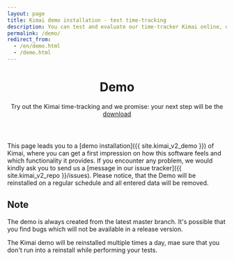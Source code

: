 ```yaml
---
layout: page
title: Kimai demo installation - test time-tracking
description: You can test and evaluate our time-tracker Kimai online, directly from our page.
permalink: /demo/
redirect_from:
  - /en/demo.html
  - /demo.html
---
```


<header class="major">
	<h1>Demo</h1>
    <p>
    Try out the Kimai time-tracking and we promise: your next step will be the <a href="{{ site.download_url }}">download</a> 
    </p>
</header>

This page leads you to a [demo installation]({{ site.kimai_v2_demo }}) of Kimai, where you can get a first
impression on how this software feels and which functionality it provides.
If you encounter any problem, we would kindly ask you to send us a [message in our issue tracker]({{ site.kimai_v2_repo }}/issues).
Please notice, that the Demo will be reinstalled on a regular schedule and all entered data will be removed.

## Note

The demo is always created from the latest master branch.
It's possible that you find bugs which will not be available in a release version.

The Kimai demo will be reinstalled multiple times a day, mae sure that you don't run into a reinstall while performing your tests.
